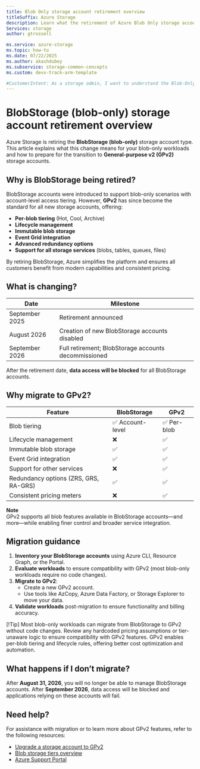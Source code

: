 ```yaml
---
title: Blob Only storage account retirement overview
titleSuffix: Azure Storage
description: Learn what the retirement of Azure Blob Only storage accounts means and how to prepare for a smooth migration to GPv2.
Services: storage
author: gtrossell

ms.service: azure-storage
ms.topic: how-to
ms.date: 07/22/2025
ms.author: akashdubey
ms.subservice: storage-common-concepts
ms.custom: devx-track-arm-template

#CustomerIntent: As a storage admin, I want to understand the Blob-Only retirement so that I can prepare for a smooth migration to GPv2.
---
```

# BlobStorage (blob-only) storage account retirement overview

Azure Storage is retiring the **BlobStorage (blob-only)** storage account type. This article explains what this change means for your blob-only workloads and how to prepare for the transition to **General-purpose v2 (GPv2)** storage accounts.

## Why is BlobStorage being retired?

BlobStorage accounts were introduced to support blob-only scenarios with account-level access tiering. However, **GPv2** has since become the standard for all new storage accounts, offering:

- **Per-blob tiering** (Hot, Cool, Archive)
- **Lifecycle management**
- **Immutable blob storage**
- **Event Grid integration**
- **Advanced redundancy options**
- **Support for all storage services** (blobs, tables, queues, files)

By retiring BlobStorage, Azure simplifies the platform and ensures all customers benefit from modern capabilities and consistent pricing.

## What is changing?

| Date           | Milestone                                      |
|----------------|------------------------------------------------|
| September 2025 | Retirement announced                          |
| August 2026    | Creation of new BlobStorage accounts disabled                         |
| September 2026 | Full retirement; BlobStorage accounts decommissioned |

After the retirement date, **data access will be blocked** for all BlobStorage accounts.

## Why migrate to GPv2?

| Feature                          | BlobStorage     | GPv2           |
|----------------------------------|------------------|----------------|
| Blob tiering                     | ✅ Account-level | ✅ Per-blob     |
| Lifecycle management             | ❌               | ✅              |
| Immutable blob storage           | ✅               | ✅              |
| Event Grid integration           | ✅               | ✅              |
| Support for other services       | ❌               | ✅              |
| Redundancy options (ZRS, GRS, RA-GRS) | ✅         | ✅              |
| Consistent pricing meters        | ❌               | ✅              |

**Note**  
GPv2 supports all blob features available in BlobStorage accounts—and more—while enabling finer control and broader service integration.

## Migration guidance

1. **Inventory your BlobStorage accounts** using Azure CLI, Resource Graph, or the Portal.
2. **Evaluate workloads** to ensure compatibility with GPv2 (most blob-only workloads require no code changes).
3. **Migrate to GPv2**:
   - Create a new GPv2 account.
   - Use tools like AzCopy, Azure Data Factory, or Storage Explorer to move your data.
4. **Validate workloads** post-migration to ensure functionality and billing accuracy.

[!Tip]
Most blob-only workloads can migrate from BlobStorage to GPv2 without code changes. Review any hardcoded pricing assumptions or tier-unaware logic to ensure compatibility with GPv2 features.
GPv2 enables per-blob tiering and lifecycle rules, offering better cost optimization and automation.

## What happens if I don’t migrate?

After **August 31, 2026**, you will no longer be able to manage BlobStorage accounts. After **September 2026**, data access will be blocked and applications relying on these accounts will fail.

## Need help?
For assistance with migration or to learn more about GPv2 features, refer to the following resources:

- [Upgrade a storage account to GPv2](https://learn.microsoft.com/en-us/azure/storage/common/storage-account-upgrade)
- [Blob storage tiers overview](https://learn.microsoft.com/en-us/azure/storage/blobs/storage-blob-storage-tiers)
- [Azure Support Portal](https://portal.azure.com#view/Microsoft_AportBlade/~/overview)
